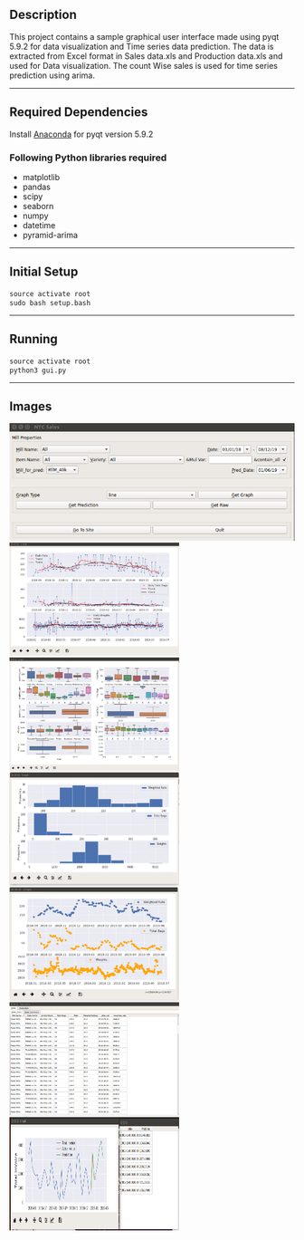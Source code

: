 ## Description
This project contains a sample graphical user interface made using pyqt 5.9.2 for data visualization and Time series data prediction. The data is extracted from Excel format in Sales data.xls and Production data.xls and used for Data visualization. The count Wise sales is used for time series prediction using arima.

---

## Required Dependencies
  Install [Anaconda](https://www.anaconda.com/distribution/) for pyqt version 5.9.2  
### Following Python libraries required
 - matplotlib
 - pandas
 - scipy
 - seaborn
 - numpy
 - datetime
 - pyramid-arima
---

## Initial Setup

``` 
source activate root
sudo bash setup.bash 
```

---
 ## Running

 ```
 source activate root
 python3 gui.py
 ```
---

## Images

<img src="Images/main.png" alt="drawing" width="600"/>
<img src="Images/line.png" alt="drawing" width="300" height="200"/>
<img src="Images/box.png" alt="drawing" width="300" height="200"/>
<img src="Images/hist.png" alt="drawing" width="300" height="200"/>
<img src="Images/scatter.png" alt="drawing" width="300" height="200"/>
<img src="Images/raw.png" alt="drawing" width="300" height="200"/>
<img src="Images/pred.png" alt="drawing" width="300" height="200"/>
